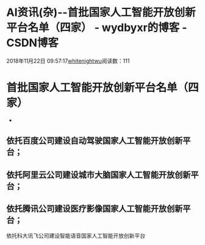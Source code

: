 # AI资讯(杂)--首批国家人工智能开放创新平台名单（四家） - wydbyxr的博客 - CSDN博客
2018年11月22日 09:57:17[whitenightwu](https://me.csdn.net/wydbyxr)阅读数：111
# 首批国家人工智能开放创新平台名单（四家）
- 
依托百度公司建设自动驾驶国家人工智能开放创新平台；
- 
依托阿里云公司建设城市大脑国家人工智能开放创新平台；
- 
依托腾讯公司建设医疗影像国家人工智能开放创新平台；
- 
依托科大讯飞公司建设智能语音国家人工智能开放创新平台

